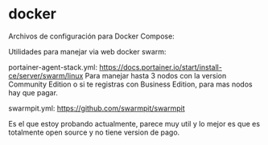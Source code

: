 # docker
Archivos de configuración para Docker Compose:

Utilidades para manejar via web docker swarm:

portainer-agent-stack.yml:
https://docs.portainer.io/start/install-ce/server/swarm/linux
Para manejar hasta 3 nodos con la version Community Edition o si te registras con Business Edition, para mas nodos hay que pagar.

swarmpit.yml:
https://github.com/swarmpit/swarmpit

Es el que estoy probando actualmente, parece muy util y lo mejor es que es totalmente open source y no tiene version de pago.